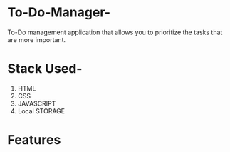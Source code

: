 # To-Do-Manager-
To-Do management application that allows you to prioritize the tasks that are more important.

# Stack Used-
1. HTML
2. CSS
3. JAVASCRIPT
4. Local STORAGE

# Features
